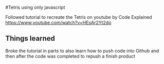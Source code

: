 #Tetris using only javascript

Followed tutorial to recreate the Tetris on youtube by Code Explained
https://www.youtube.com/watch?v=HEsAr2Yt2do

## Things learned

Broke the tutorial in parts to also learn how to push code into Github and then after the code was completed to repush a finish product
